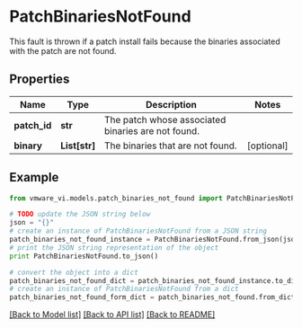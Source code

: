 # PatchBinariesNotFound

This fault is thrown if a patch install fails because the binaries associated with the patch are not found. 

## Properties
Name | Type | Description | Notes
------------ | ------------- | ------------- | -------------
**patch_id** | **str** | The patch whose associated binaries are not found.  | 
**binary** | **List[str]** | The binaries that are not found.  | [optional] 

## Example

```python
from vmware_vi.models.patch_binaries_not_found import PatchBinariesNotFound

# TODO update the JSON string below
json = "{}"
# create an instance of PatchBinariesNotFound from a JSON string
patch_binaries_not_found_instance = PatchBinariesNotFound.from_json(json)
# print the JSON string representation of the object
print PatchBinariesNotFound.to_json()

# convert the object into a dict
patch_binaries_not_found_dict = patch_binaries_not_found_instance.to_dict()
# create an instance of PatchBinariesNotFound from a dict
patch_binaries_not_found_form_dict = patch_binaries_not_found.from_dict(patch_binaries_not_found_dict)
```
[[Back to Model list]](../README.md#documentation-for-models) [[Back to API list]](../README.md#documentation-for-api-endpoints) [[Back to README]](../README.md)



